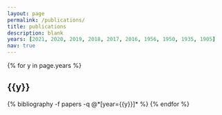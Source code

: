 ```yaml
---
layout: page
permalink: /publications/
title: publications
description: blank
years: [2021, 2020, 2019, 2018, 2017, 2016, 1956, 1950, 1935, 1905]
nav: true
---
```


<div class="publications">

{% for y in page.years %}
  <h2 class="year">{{y}}</h2>
  {% bibliography -f papers -q @*[year={{y}}]* %}
{% endfor %}

</div>

